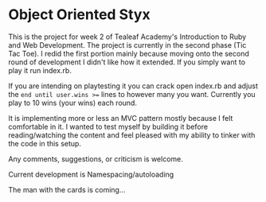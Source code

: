 Object Oriented Styx
====================

This is the project for week 2 of Tealeaf Academy's Introduction to Ruby and Web Development.
The project is currently in the second phase (Tic Tac Toe). I redid the first portion mainly because moving onto the second round of development I didn't like how it extended. If you simply want to play it run index.rb.

If you are intending on playtesting it you can crack open index.rb and adjust the 
``end until user.wins >=`` lines to however many you want. Currently you play to 10 wins (your wins) each round.

It is implementing more or less an MVC pattern mostly because I felt comfortable in it. I wanted to test myself by building it before reading/watching the content and feel pleased with my ability to tinker with the code in this setup.

Any comments, suggestions, or criticism is welcome.

Current development is Namespacing/autoloading

The man with the cards is coming...
